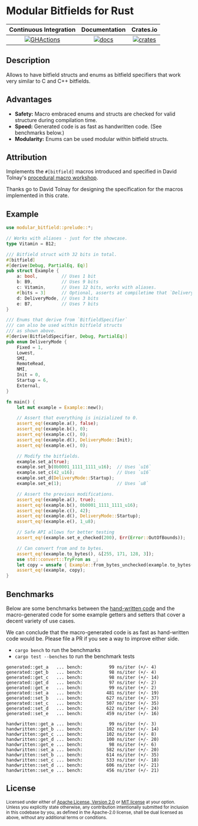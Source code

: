 # Modular Bitfields for Rust

|   Continuous Integration  |  Documentation   |       Crates.io      |
|:-------------------------:|:----------------:|:--------------------:|
| [![GHActions][C1]][C2]    | [![docs][A1]][A2] | [![crates][B1]][B2]  |

[A1]:  https://docs.rs/string-interner/badge.svg
[A2]: https://docs.rs/string-interner
[B1]: https://img.shields.io/crates/v/string-interner.svg
[B2]: https://crates.io/crates/string-interner
[C1]: https://github.com/Robbepop/modular-bitfield/workflows/Rust%20-%20Continuous%20Integration/badge.svg
[C2]: https://github.com/Robbepop/modular-bitfield/actions?query=workflow%3A%22Rust+-+Continuous+Integration%22

## Description

Allows to have bitfield structs and enums as bitfield specifiers that work very similar to C and C++ bitfields.

## Advantages

- **Safety:** Macro embraced enums and structs are checked for valid structure during compilation time.
- **Speed:** Generated code is as fast as handwritten code. (See benchmarks below.)
- **Modularity:** Enums can be used modular within bitfield structs.

## Attribution

Implements the `#[bitfield]` macros introduced and specified in David Tolnay's [procedural macro workshop][procedural-macro-workshop].

Thanks go to David Tolnay for designing the specification for the macros implemented in this crate.

## Example

```rust
use modular_bitfield::prelude::*;

// Works with aliases - just for the showcase.
type Vitamin = B12;

/// Bitfield struct with 32 bits in total.
#[bitfield]
#[derive(Debug, PartialEq, Eq)]
pub struct Example {
    a: bool,         // Uses 1 bit
    b: B9,           // Uses 9 bits
    c: Vitamin,      // Uses 12 bits, works with aliases.
    #[bits = 3]      // Optional, asserts at compiletime that `DeliveryMode` uses 3 bits.
    d: DeliveryMode, // Uses 3 bits
    e: B7,           // Uses 7 bits
}

/// Enums that derive from `BitfieldSpecifier`
/// can also be used within bitfield structs
/// as shown above.
#[derive(BitfieldSpecifier, Debug, PartialEq)]
pub enum DeliveryMode {
    Fixed = 1,
    Lowest,
    SMI,
    RemoteRead,
    NMI,
    Init = 0,
    Startup = 6,
    External,
}

fn main() {
    let mut example = Example::new();

    // Assert that everything is inizialized to 0.
    assert_eq!(example.a(), false);
    assert_eq!(example.b(), 0);
    assert_eq!(example.c(), 0);
    assert_eq!(example.d(), DeliveryMode::Init);
    assert_eq!(example.e(), 0);

    // Modify the bitfields.
    example.set_a(true);
    example.set_b(0b0001_1111_1111_u16);  // Uses `u16`
    example.set_c(42_u16);                // Uses `u16`
    example.set_d(DeliveryMode::Startup);
    example.set_e(1);                     // Uses `u8`

    // Assert the previous modifications.
    assert_eq!(example.a(), true);
    assert_eq!(example.b(), 0b0001_1111_1111_u16);
    assert_eq!(example.c(), 42);
    assert_eq!(example.d(), DeliveryMode::Startup);
    assert_eq!(example.e(), 1_u8);

    // Safe API allows for better testing
    assert_eq!(example.set_e_checked(200), Err(Error::OutOfBounds));

    // Can convert from and to bytes.
    assert_eq!(example.to_bytes(), &[255, 171, 128, 3]);
    use std::convert::TryFrom as _;
    let copy = unsafe { Example::from_bytes_unchecked(example.to_bytes()) };
    assert_eq!(example, copy);
}
```

## Benchmarks

Below are some benchmarks between the [hand-written code][benchmark-code] and the macro-generated code for some example getters and setters that cover a decent variety of use cases.

We can conclude that the macro-generated code is as fast as hand-written code would be. Please file a PR if you see a way to improve either side.

- `cargo bench` to run the benchmarks
- `cargo test --benches` to run the benchmark tests

```
generated::get_a   ... bench:          99 ns/iter (+/- 4)
generated::get_b   ... bench:          98 ns/iter (+/- 4)
generated::get_c   ... bench:          98 ns/iter (+/- 14)
generated::get_d   ... bench:          97 ns/iter (+/- 2)
generated::get_e   ... bench:          99 ns/iter (+/- 2)
generated::set_a   ... bench:         481 ns/iter (+/- 19)
generated::set_b   ... bench:         627 ns/iter (+/- 37)
generated::set_c   ... bench:         507 ns/iter (+/- 35)
generated::set_d   ... bench:         622 ns/iter (+/- 24)
generated::set_e   ... bench:         459 ns/iter (+/- 16)

handwritten::get_a ... bench:          99 ns/iter (+/- 3)
handwritten::get_b ... bench:         102 ns/iter (+/- 14)
handwritten::get_c ... bench:         102 ns/iter (+/- 8)
handwritten::get_d ... bench:         100 ns/iter (+/- 20)
handwritten::get_e ... bench:          98 ns/iter (+/- 6)
handwritten::set_a ... bench:         582 ns/iter (+/- 20)
handwritten::set_b ... bench:         614 ns/iter (+/- 35)
handwritten::set_c ... bench:         533 ns/iter (+/- 18)
handwritten::set_d ... bench:         606 ns/iter (+/- 21)
handwritten::set_e ... bench:         456 ns/iter (+/- 21)
```

## License

<sup>
Licensed under either of <a href="LICENSE-APACHE">Apache License, Version
2.0</a> or <a href="LICENSE-MIT">MIT license</a> at your option.
</sup>

<br>

<sub>
Unless you explicitly state otherwise, any contribution intentionally submitted
for inclusion in this codebase by you, as defined in the Apache-2.0 license,
shall be dual licensed as above, without any additional terms or conditions.
</sub>

[procedural-macro-workshop]: https://github.com/dtolnay/proc-macro-workshop/blob/master/README.md
[benchmark-code]: ./benches/get_and_set.rs
